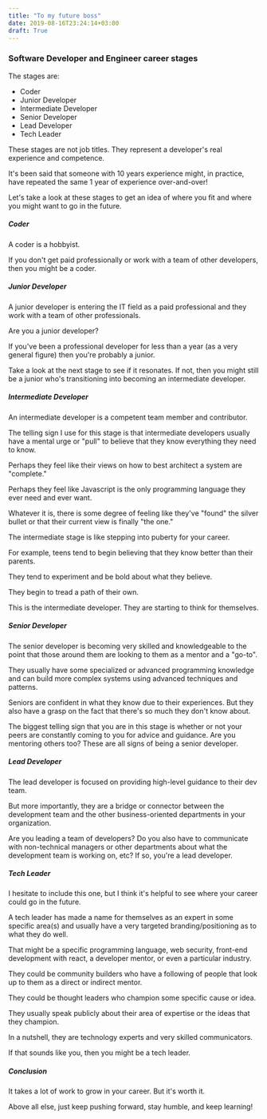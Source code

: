 ```yaml
---
title: "To my future boss"
date: 2019-08-16T23:24:14+03:00
draft: True
---
```



### **Software Developer and Engineer career stages**
The stages are:

- Coder
- Junior Developer
- Intermediate Developer
- Senior Developer
- Lead Developer
- Tech Leader

These stages are not job titles. They represent a developer's real experience and competence.

It's been said that someone with 10 years experience might, in practice, have repeated the same 1 year of experience over-and-over!

Let's take a look at these stages to get an idea of where you fit and where you might want to go in the future.

##### **Coder**
A coder is a hobbyist.

If you don't get paid professionally or work with a team of other developers, then you might be a coder.

##### **Junior Developer**
A junior developer is entering the IT field as a paid professional and they work with a team of other professionals.

Are you a junior developer?

If you've been a professional developer for less than a year (as a very general figure) then you're probably a junior.

Take a look at the next stage to see if it resonates. If not, then you might still be a junior who's transitioning into becoming an intermediate developer.

##### **Intermediate Developer**
An intermediate developer is a competent team member and contributor.

The telling sign I use for this stage is that intermediate developers usually have a mental urge or "pull" to believe that they know everything they need to know.

Perhaps they feel like their views on how to best architect a system are "complete."

Perhaps they feel like Javascript is the only programming language they ever need and ever want.

Whatever it is, there is some degree of feeling like they've "found" the silver bullet or that their current view is finally "the one."

The intermediate stage is like stepping into puberty for your career.

For example, teens tend to begin believing that they know better than their parents.

They tend to experiment and be bold about what they believe.

They begin to tread a path of their own.

This is the intermediate developer. They are starting to think for themselves.

##### **Senior Developer**
The senior developer is becoming very skilled and knowledgeable to the point that those around them are looking to them as a mentor and a "go-to".

They usually have some specialized or advanced programming knowledge and can build more complex systems using advanced techniques and patterns.

Seniors are confident in what they know due to their experiences. But they also have a grasp on the fact that there's so much they don't know about.

The biggest telling sign that you are in this stage is whether or not your peers are constantly coming to you for advice and guidance. Are you mentoring others too? These are all signs of being a senior developer.

##### **Lead Developer**
The lead developer is focused on providing high-level guidance to their dev team.

But more importantly, they are a bridge or connector between the development team and the other business-oriented departments in your organization.

Are you leading a team of developers? Do you also have to communicate with non-technical managers or other departments about what the development team is working on, etc? If so, you're a lead developer.

##### **Tech Leader**
I hesitate to include this one, but I think it's helpful to see where your career could go in the future.

A tech leader has made a name for themselves as an expert in some specific area(s) and usually have a very targeted branding/positioning as to what they do well.

That might be a specific programming language, web security, front-end development with react, a developer mentor, or even a particular industry.

They could be community builders who have a following of people that look up to them as a direct or indirect mentor.

They could be thought leaders who champion some specific cause or idea.

They usually speak publicly about their area of expertise or the ideas that they champion.

In a nutshell, they are technology experts and very skilled communicators.

If that sounds like you, then you might be a tech leader.

##### **Conclusion**
It takes a lot of work to grow in your career. But it's worth it.

Above all else, just keep pushing forward, stay humble, and keep learning!
